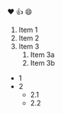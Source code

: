 :heart:
:+1:
:smile:

1. Item 1
2. Item 2
3. Item 3
    1. Item 3a
    2. Item 3b

* 1
* 2
  - 2.1
  - 2.2
